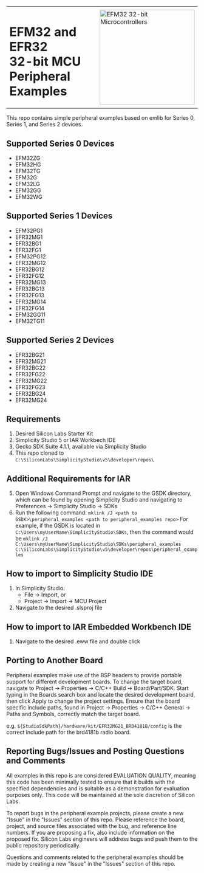 <table border="0">
  <tr>
    <td align="left" valign="middle">
	  <h1>EFM32 and EFR32<br/>32-bit MCU Peripheral Examples</h1>
	</td>
	<td align="left" valign="middle">
	  <a href="https://www.silabs.com/products/mcu/32-bit">
	    <img src="http://pages.silabs.com/rs/634-SLU-379/images/WGX-transparent.png"  title="Silicon Labs Gecko and Wireless Gecko MCUs" alt="EFM32 32-bit Microcontrollers" width="250"/>
	  </a>
	</td>
  </tr>
</table>

This repo contains simple peripheral examples based on emlib for Series 0, Series 1, and Series 2 devices.

## Supported Series 0 Devices ##
- EFM32ZG
- EFM32HG
- EFM32TG
- EFM32G
- EFM32LG
- EFM32GG
- EFM32WG

## Supported Series 1 Devices ##
- EFM32PG1
- EFR32MG1
- EFR32BG1
- EFR32FG1
- EFM32PG12
- EFR32MG12
- EFR32BG12
- EFR32FG12
- EFR32MG13
- EFR32BG13
- EFR32FG13
- EFR32MG14
- EFR32FG14
- EFM32GG11
- EFM32TG11

## Supported Series 2 Devices ##
- EFR32BG21
- EFR32MG21
- EFR32BG22
- EFR32FG22
- EFR32MG22
- EFR32FG23
- EFR32BG24
- EFR32MG24

## Requirements ##
1. Desired Silicon Labs Starter Kit
2. Simplicity Studio 5 or IAR Workbech IDE
3. Gecko SDK Suite 4.1.1, available via Simplicity Studio
4. This repo cloned to `C:\SiliconLabs\SimplicityStudio\v5\developer\repos\` 

## Additional Requirements for IAR ##
5. Open Windows Command Prompt and navigate to the GSDK directory, 
   which can be found by opening Simplicity Studio and navigating to
   Preferences -> Simplicity Studio -> SDKs
6. Run the following command: `mklink /J <path to GSDK>\peripheral_examples <path to peripheral_examples repo>`
   For example, if the GSDK is located in `C:\Users\myUserName\SimplicityStudio\SDKs`, then the command would be
   `mklink /J C:\Users\myUserName\SimplicityStudio\SDKs\peripheral_examples C:\SiliconLabs\SimplicityStudio\v5\developer\repos\peripheral_examples`

## How to import to Simplicity Studio IDE ##
1. In Simplicity Studio: 
	- File -> Import, or 
	- Project -> Import -> MCU Project
2. Navigate to the desired .slsproj file

## How to import to IAR Embedded Workbench IDE ##
1. Navigate to the desired .eww file and double click

## Porting to Another Board
Peripheral examples make use of the BSP headers to provide portable support for different development boards. To change the target board, navigate to Project -> Properties -> C/C++ Build -> Board/Part/SDK. Start typing in the Boards search box and locate the desired development board, then click Apply to change the project settings. Ensure that the board specific include paths, found in Project -> Properties -> C/C++ General -> Paths and Symbols, correctly match the target board.

e.g. ```${StudioSdkPath}/hardware/kit/EFR32MG21_BRD4181B/config``` is the correct include path for the brd4181b radio board.

## Reporting Bugs/Issues and Posting Questions and Comments ##

All examples in this repo is are considered EVALUATION QUALITY, meaning this code has been minimally tested to ensure that it builds with the specified dependencies and is suitable as a demonstration for evaluation purposes only. This code will be maintained at the sole discretion of Silicon Labs.

To report bugs in the peripheral example projects, please create a new "Issue" in the "Issues" section of this repo.  Please reference the board, project, and source files associated with the bug, and reference line numbers.  If you are proposing a fix, also include information on the proposed fix.  Silicon Labs engineers will address bugs and push them to the public repository periodically.

Questions and comments related to the peripheral examples should be made by creating a new "Issue" in the "Issues" section of this repo.
